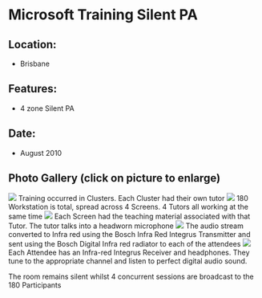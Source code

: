 Microsoft Training Silent PA
============================

## Location:
 - Brisbane

## Features:
 - 4 zone Silent PA

## Date:
 - August 2010

## Photo Gallery (click on picture to enlarge)

[ ![ ](wp-content/uploads/2011/09/msft10_screen3_s.jpg)](wp-content/uploads/2011/09/msft10_screen3_l.jpg) Training occurred in Clusters. Each Cluster had their own tutor
[ ![ ](wp-content/uploads/2011/09/msft10_screen2_s.jpg)](wp-content/uploads/2011/09/msft10_screen2_l.jpg) 180 Workstation is total, spread across 4 Screens. 4 Tutors all working at the same time
[ ![ ](wp-content/uploads/2011/09/msft10_screen1_s.jpg)](wp-content/uploads/2011/09/msft10_screen1_l.jpg) Each Screen had the teaching material associated with that Tutor. The tutor talks into a headworn microphone
[ ![ ](wp-content/uploads/2011/09/msft10_radiator_s.jpg)](wp-content/uploads/2011/09/msft10_radiator_l.jpg) The audio stream converted to Infra red using the Bosch Infra Red Integrus Transmitter and sent using the Bosch Digital Infra red radiator to each of the attendees
[ ![ ](wp-content/uploads/2011/09/msft10_receiver_s.jpg)](wp-content/uploads/2011/09/msft10_receiver_l.jpg) Each Attendee has an Infra-red Integrus Receiver and headphones. They tune to the appropriate channel and listen to perfect digital audio sound.

The room remains silent whilst 4 concurrent sessions are broadcast to the 180 Participants
